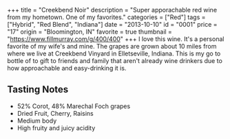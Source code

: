 +++
title = "Creekbend Noir"
description = "Super apporachable red wine from my hometown. One of my favorites."
categories = ["Red"]
tags = ["Hybrid", "Red Blend", "Indiana"]
date = "2013-10-10"
id = "0001"
price = "17"
origin = "Bloomington, IN"
favorite = true
thumbnail = "https://www.fillmurray.com/g/400/400"
+++
I love this wine. It's a personal favorite of my wife's and mine. The grapes are grown about 10 miles from where we live at Creekbend Vinyard in Elletseville, Indiana. This is my go to bottle of to gift to friends and family that aren't already wine drinkers due to how approachable and easy-drinking it is.

## Tasting Notes

- 52% Corot, 48% Marechal Foch grapes
- Dried Fruit, Cherry, Raisins
- Medium body
- High fruity and juicy acidity
